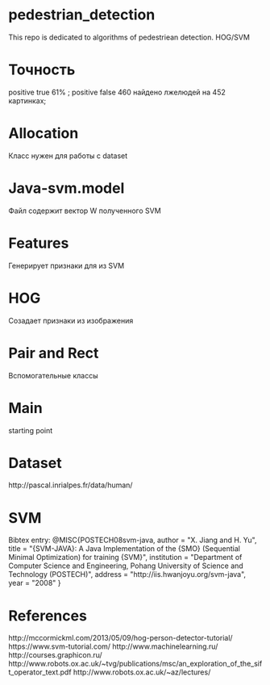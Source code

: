 # pedestrian_detection

This repo is dedicated to algorithms of pedestriean detection. HOG/SVM
<h1>Точность</h1>
positive true 61% ;
positive  false 460 найдено лжелюдей на  452 картинках;
<h1>Allocation</h1>
Класс нужен для работы с dataset
<h1>Java-svm.model</h1>
Файл содержит вектор W полученного SVM
<h1>Features</h1>
Генерирует признаки для из SVM 
<h1>HOG</h1>
Созадает признаки из изображения
<h1>Pair and Rect</h1>
Вспомогательные классы
<h1>Main</h1>
starting point
<h1>Dataset</h1>
http://pascal.inrialpes.fr/data/human/
<h1>SVM</h1>
Bibtex entry:
@MISC{POSTECH08svm-java, 
author = "X. Jiang and H. Yu", 
title = "{SVM-JAVA}: A Java Implementation of the {SMO} (Sequential Minimal Optimization) for training {SVM}",
institution = "Department of Computer Science and Engineering, Pohang University of Science and Technology (POSTECH)",
address = "http://iis.hwanjoyu.org/svm-java",
year = "2008" 
}
<h1>References</h1>
http://mccormickml.com/2013/05/09/hog-person-detector-tutorial/
https://www.svm-tutorial.com/
http://www.machinelearning.ru/
http://courses.graphicon.ru/
http://www.robots.ox.ac.uk/~tvg/publications/msc/an_exploration_of_the_sift_operator_text.pdf
http://www.robots.ox.ac.uk/~az/lectures/

